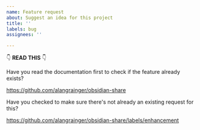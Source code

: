 ```yaml
---
name: Feature request
about: Suggest an idea for this project
title: ''
labels: bug
assignees: ''

---
```


👇 **READ THIS** 👇

Have you read the documentation first to check if the feature already exists?

https://github.com/alangrainger/obsidian-share

Have you checked to make sure there's not already an existing request for this?

https://github.com/alangrainger/obsidian-share/labels/enhancement
